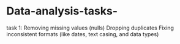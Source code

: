 # Data-analysis-tasks-
task 1:
Removing missing values (nulls)
Dropping duplicates
Fixing inconsistent formats (like dates, text casing, and data types)
